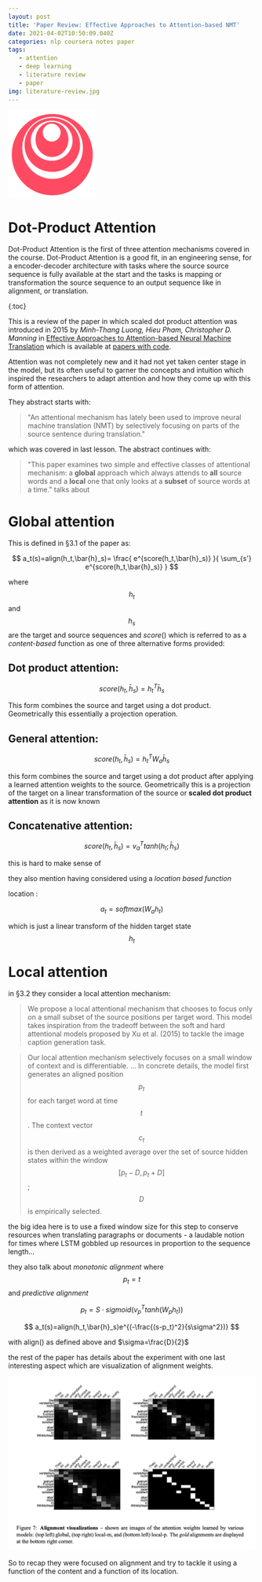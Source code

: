```yaml
---
layout: post
title: 'Paper Review: Effective Approaches to Attention-based NMT'
date: 2021-04-02T10:50:09.040Z
categories: nlp coursera notes paper
tags:
   - attention
   - deep learning
   - literature review
   - paper
img: literature-review.jpg
---
```


![deeplearning.ai](/assets/logos/logo_deeplearning.ai.png#logo)

# Dot-Product Attention

Dot-Product Attention is the first of three attention mechanisms covered in the course. Dot-Product Attention is a good fit, in an engineering sense, for a encoder-decoder architecture with tasks where the source source sequence is fully available at the start and the tasks is mapping or transformation the source sequence to an output sequence like in alignment, or translation.
<!--more-->

{:toc}

This is a review of the paper in which scaled dot product attention was introduced in 2015 by *Minh-Thang Luong, Hieu Pham, Christopher D. Manning* in [Effective Approaches to Attention-based Neural Machine Translation](https://arxiv.org/pdf/1508.04025v5.pdf) which is available at [papers with code](https://paperswithcode.com/paper/effective-approaches-to-attention-based).

Attention was not completely new and it had not yet taken center stage in the model, but its often useful to garner the concepts and intuition which inspired the researchers to adapt attention and how they come up with this form of attention.

They abstract starts with:

>  "An attentional mechanism has lately been used to improve neural machine translation (NMT) by selectively focusing on parts of the source sentence during translation."

which was covered in last lesson. The abstract continues with:

> "This paper examines two simple and effective classes of attentional mechanism: a **global** approach
which always attends to **all** source words
and a **local** one that only looks at a **subset**
of source words at a time."
talks about 

# Global attention

This is defined in §3.1 of the paper as:

$$ a_t(s)=align(h_t,\bar{h}_s)= \frac{ e^{score(h_t,\bar{h}_s)} }{ \sum_{s'} e^{score(h_t,\bar{h}_s)} } $$

where $$h_t$$ and $$h_s$$ are the target and source sequences and $score()$ which is referred to as a *content-based* function as one of three alternative forms provided:

## Dot product attention:

$$ score(h_t,\bar{h}_s)=h_t^T\bar{h}_s $$

This form combines the source and target using a dot product. Geometrically this essentially a projection operation.

## General attention:

$$ score(h_t,\bar{h}_s)=h_t^TW_a\bar{h}_s $$

this form combines the source and target using a dot product after applying a learned attention weights to the source. Geometrically this is a projection of the target on a linear transformation of the source or **scaled dot product attention** as it is now known

## Concatenative attention:

$$ score(h_t,\bar{h}_s)=v_a^Ttanh(h_t;\bar{h}_s)$$ 

this is hard to make sense of 

they also mention having considered using a *location based function*

location : 

$$ a_t = softmax(W_a h_t)$$ 

which is just a linear transform of the hidden target state $$h_t$$ 

# Local attention

in §3.2 they consider a local attention mechanism:

> We propose a local attentional mechanism that chooses to focus only on a small subset of the source positions per target word. This model takes inspiration from the tradeoff between the soft and hard attentional models proposed by Xu et al. (2015) to tackle the image caption generation task.

> Our local attention mechanism selectively focuses on a small window of context and is differentiable. ... In concrete details, the model first generates an aligned position $$p_t$$ for each target word at time $$t$$. The context vector $$c_t$$
is then derived as a weighted average over the set of source hidden states within the window $$[p_t−D, p_t+D]$$; $$D$$ is empirically selected.

the big idea here is to use a fixed window size for this step to conserve resources when translating paragraphs or documents - a laudable notion for times where LSTM gobbled up resources in proportion to the sequence length...

they also talk about *monotonic alignment* where $$p_t=t$$ and *predictive alignment*

$$ p_t=S\cdot sigmoid(v_p^Ttanh(W_ph_t))$$

$$ a_t(s)=align(h_t,\bar{h}_s)e^{(-\frac{(s-p_t)^2}{s\sigma^2})} $$

with align() as defined above and $\sigma=\frac{D}{2}$

the rest of the paper has details about the experiment with one last interesting aspect which are visualization of alignment weights.

![alignment-visulization](/assets/week2/c4w2-22-alignment-visulization.png#hi)

So to recap they were focused on alignment and try to tackle it using a function of the content and a function of its location.
